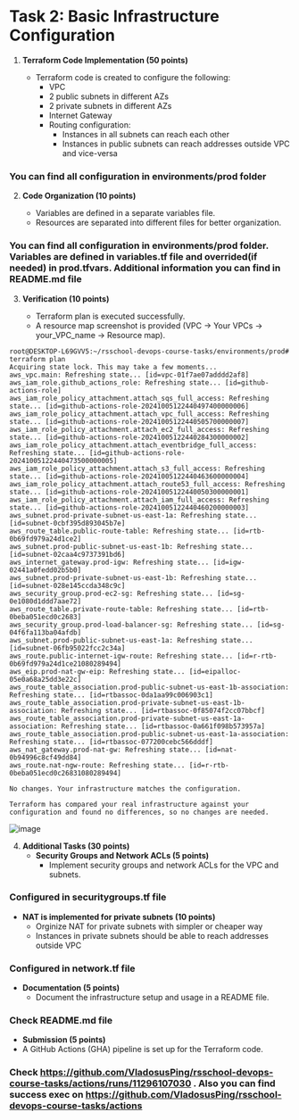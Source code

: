 # Task 2: Basic Infrastructure Configuration
1. **Terraform Code Implementation (50 points)**

   - Terraform code is created to configure the following:
     - VPC
     - 2 public subnets in different AZs
     - 2 private subnets in different AZs
     - Internet Gateway
     - Routing configuration:
       - Instances in all subnets can reach each other
       - Instances in public subnets can reach addresses outside VPC and vice-versa
      
### __You can find all configuration in environments/prod folder__



2. **Code Organization (10 points)**

   - Variables are defined in a separate variables file.
   - Resources are separated into different files for better organization.

### __You can find all configuration in environments/prod folder. Variables are defined in variables.tf file and overrided(if needed) in prod.tfvars. Additional information you can find in README.md file__




3. **Verification (10 points)**

   - Terraform plan is executed successfully.
   - A resource map screenshot is provided (VPC -> Your VPCs -> your_VPC_name -> Resource map).

```
root@DESKTOP-L69GVV5:~/rsschool-devops-course-tasks/environments/prod# terraform plan
Acquiring state lock. This may take a few moments...
aws_vpc.main: Refreshing state... [id=vpc-01f7ae07adddd2af8]
aws_iam_role.github_actions_role: Refreshing state... [id=github-actions-role]
aws_iam_role_policy_attachment.attach_sqs_full_access: Refreshing state... [id=github-actions-role-20241005122440497400000006]
aws_iam_role_policy_attachment.attach_vpc_full_access: Refreshing state... [id=github-actions-role-20241005122440505700000007]
aws_iam_role_policy_attachment.attach_ec2_full_access: Refreshing state... [id=github-actions-role-20241005122440284300000002]
aws_iam_role_policy_attachment.attach_eventbridge_full_access: Refreshing state... [id=github-actions-role-20241005122440473500000005]
aws_iam_role_policy_attachment.attach_s3_full_access: Refreshing state... [id=github-actions-role-20241005122440463600000004]
aws_iam_role_policy_attachment.attach_route53_full_access: Refreshing state... [id=github-actions-role-20241005122440050300000001]
aws_iam_role_policy_attachment.attach_iam_full_access: Refreshing state... [id=github-actions-role-20241005122440460200000003]
aws_subnet.prod-private-subnet-us-east-1a: Refreshing state... [id=subnet-0cbf395d893045b7e]
aws_route_table.public-route-table: Refreshing state... [id=rtb-0b69fd979a24d1ce2]
aws_subnet.prod-public-subnet-us-east-1b: Refreshing state... [id=subnet-02caa4c9737391bd6]
aws_internet_gateway.prod-igw: Refreshing state... [id=igw-02441a0fedd02b5b0]
aws_subnet.prod-private-subnet-us-east-1b: Refreshing state... [id=subnet-028e145ccda348c9c]
aws_security_group.prod-ec2-sg: Refreshing state... [id=sg-0e1080d1ddd7aae72]
aws_route_table.private-route-table: Refreshing state... [id=rtb-0beba051ecd0c2683]
aws_security_group.prod-load-balancer-sg: Refreshing state... [id=sg-04f6fa113ba04afdb]
aws_subnet.prod-public-subnet-us-east-1a: Refreshing state... [id=subnet-06fb95022fcc2c34a]
aws_route.public-internet-igw-route: Refreshing state... [id=r-rtb-0b69fd979a24d1ce21080289494]
aws_eip.prod-nat-gw-eip: Refreshing state... [id=eipalloc-05e0a68a25dd3e22c]
aws_route_table_association.prod-public-subnet-us-east-1b-association: Refreshing state... [id=rtbassoc-0da1aa99c006903c1]
aws_route_table_association.prod-private-subnet-us-east-1b-association: Refreshing state... [id=rtbassoc-0f85074f2cc07bbcf]
aws_route_table_association.prod-private-subnet-us-east-1a-association: Refreshing state... [id=rtbassoc-0a661f098b573957a]
aws_route_table_association.prod-public-subnet-us-east-1a-association: Refreshing state... [id=rtbassoc-077200cebc566dddf]
aws_nat_gateway.prod-nat-gw: Refreshing state... [id=nat-0b94996c8cf49dd84]
aws_route.nat-ngw-route: Refreshing state... [id=r-rtb-0beba051ecd0c26831080289494]

No changes. Your infrastructure matches the configuration.

Terraform has compared your real infrastructure against your configuration and found no differences, so no changes are needed.
```

![image](https://github.com/user-attachments/assets/356f6938-5236-40bf-83c5-57cc7525d75e)


4. **Additional Tasks (30 points)**
   - **Security Groups and Network ACLs (5 points)**
     - Implement security groups and network ACLs for the VPC and subnets.


### __Configured in securitygroups.tf file__



   - **NAT is implemented for private subnets (10 points)**
     - Orginize NAT for private subnets with simpler or cheaper way
     - Instances in private subnets should be able to reach addresses outside VPC
    


### __Configured in network.tf file__

    
   - **Documentation (5 points)**
     - Document the infrastructure setup and usage in a README file.
    
### __Check README.md file__

   - **Submission (5 points)**
   - A GitHub Actions (GHA) pipeline is set up for the Terraform code.

### __Check https://github.com/VladosusPing/rsschool-devops-course-tasks/actions/runs/11296107030 . Also you can find success exec on https://github.com/VladosusPing/rsschool-devops-course-tasks/actions__
